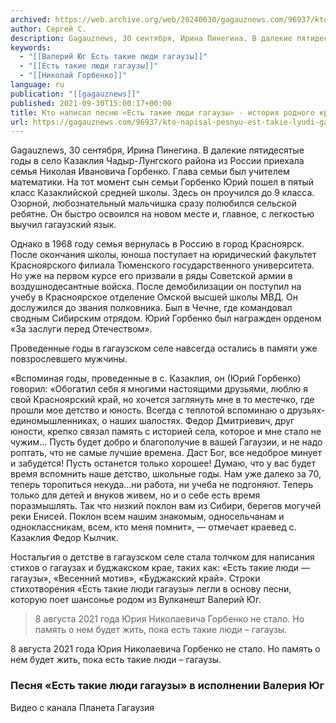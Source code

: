 ```yaml
---
archived: https://web.archive.org/web/20240630/gagauznews.com/96937/kto-napisal-pesnyu-est-takie-lyudi-gagauzy-istoriya-rodnogo-kraya.html
author: Сергей С.
description: Gagauznews, 30 сентября, Ирина Пинегина. В далекие пятидесятые годы в село Казаклия Чадыр-Лунгского района из России приехала семья Николая Ивановича Горбенко. Глава семьи был учителем математики. На тот момент сын семьи Горбенко Юрий пошел в пятый класс Казаклийской средней школы. Здесь он проучился до 9 класса. Озорной, любознательный мальчишка сразу полюбился сельской ребятне. Он быстро освоился на новом месте и, главное, с легкостью выучил гагаузский язык. Однако в 1968 году семья вернулась в Россию в город Красноярск. После окончания школы, юноша поступает на юридический факультет Красноярского филиала Тюменского государственного университета. Но уже на первом курсе его призвали в ряды Советской […]
keywords:
  - "[[Валерий Юг Есть такие люди гагаузы]]"
  - "[[Есть такие люди гагаузы]]"
  - "[[Николай Горбенко]]"
language: ru
publication: "[[gagauznews]]"
published: 2021-09-30T15:00:17+00:00
title: Кто написал песню «Есть такие люди гагаузы» - история родного края
url: https://gagauznews.com/96937/kto-napisal-pesnyu-est-takie-lyudi-gagauzy-istoriya-rodnogo-kraya.html
---
```


Gagauznews, 30 сентября, Ирина Пинегина. В далекие пятидесятые годы в село Казаклия Чадыр-Лунгского района из России приехала семья Николая Ивановича Горбенко. Глава семьи был учителем математики. На тот момент сын семьи Горбенко Юрий пошел в пятый класс Казаклийской средней школы. Здесь он проучился до 9 класса. Озорной, любознательный мальчишка сразу полюбился сельской ребятне. Он быстро освоился на новом месте и, главное, с легкостью выучил гагаузский язык.

Однако в 1968 году семья вернулась в Россию в город Красноярск. После окончания школы, юноша поступает на юридический факультет Красноярского филиала Тюменского государственного университета. Но уже на первом курсе его призвали в ряды Советской армии в воздушнодесантные войска. После демобилизации он поступил на учебу в Красноярское отделение Омской высшей школы МВД. Он дослужился до звания полковника. Был в Чечне, где командовал сводным Сибирским отрядом. Юрий Горбенко был награжден орденом «За заслуги перед Отечеством».

Проведенные годы в гагаузском селе навсегда остались в памяти уже повзрослевшего мужчины.

«Вспоминая годы, проведенные в с. Казаклия, он (Юрий Горбенко) говорил: «Обогатил себя я многими настоящими друзьями, люблю я свой Красноярский край, но хочется заглянуть мне в то местечко, где прошли мое детство и юность. Всегда с теплотой вспоминаю о друзьях-единомышленниках, о наших шалостях. Федор Дмитриевич, друг юности, крепко связал память с историей села, которое и мне стало не чужим… Пусть будет добро и благополучие в вашей Гагаузии, и не надо роптать, что не самые лучшие времена. Даст Бог, все недоброе минует и забудется! Пусть останется только хорошее! Думаю, что у вас будет время вспомнить наше детство, школьные годы. Нам уже далеко за 70, теперь торопиться некуда…ни работа, ни учеба не подгоняют. Теперь только для детей и внуков живем, но и о себе есть время поразмышлять. Так что низкий поклон вам из Сибири, берегов могучей реки Енисей. Поклон всем нашим знакомым, односельчанам и одноклассникам, всем, кто меня помнит», — отмечает краевед с. Казаклия Федор Кылчик.

Ностальгия о детстве в гагаузском селе стала толчком для написания стихов о гагаузах и буджакском крае, таких как: «Есть такие люди — гагаузы», «Весенний мотив», «Буджакский край». Строки стихотворения «Есть такие люди гагаузы» легли в основу песни, которую поет шансонье родом из Вулканешт Валерий Юг.

> 8 августа 2021 года Юрия Николаевича Горбенко не стало. Но память о нем будет жить, пока есть такие люди – гагаузы.

8 августа 2021 года Юрия Николаевича Горбенко не стало. Но память о нем будет жить, пока есть такие люди – гагаузы.

### Песня «Есть такие люди гагаузы» в исполнении Валерия Юг



Видео с канала Планета Гагаузия